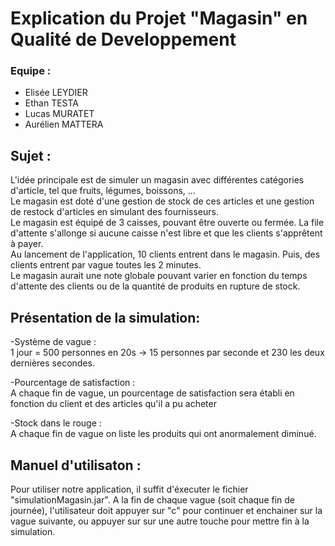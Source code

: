 # Explication du Projet "Magasin" en Qualité de Developpement

### Equipe :

- Elisée LEYDIER  
- Ethan TESTA  
- Lucas MURATET  
- Aurélien MATTERA  

## Sujet :  
L'idée principale est de simuler un magasin avec différentes catégories d'article, tel que fruits, légumes, boissons, ...  
Le magasin est doté d'une gestion de stock de ces articles et une gestion de restock d'articles en simulant des fournisseurs.  
Le magasin est équipé de 3 caisses, pouvant être ouverte ou fermée. La file d'attente s'allonge si aucune caisse n'est libre et que les clients s'apprêtent à payer.  
Au lancement de l'application, 10 clients entrent dans le magasin. Puis, des clients entrent par vague toutes les 2 minutes.  
Le magasin aurait une note globale pouvant varier en fonction du temps d'attente des clients ou  de la quantité de produits en rupture de stock.  

## Présentation de la simulation:

-Système de vague :  
1 jour = 500 personnes en 20s  -> 15 personnes par seconde et 230 les deux dernières secondes.

-Pourcentage de satisfaction :  
A chaque fin de vague, un pourcentage de satisfaction sera établi en fonction du client et des articles qu'il a pu acheter

-Stock dans le rouge :  
A chaque fin de vague on liste les produits qui ont anormalement diminué.  

## Manuel d'utilisaton :  

Pour utiliser notre application, il suffit d'éxecuter le fichier "simulationMagasin.jar".
A la fin de chaque vague (soit chaque fin de journée), l'utilisateur doit appuyer sur "c" pour continuer et enchainer sur la vague suivante, ou appuyer sur sur une autre touche pour mettre fin à la simulation.
